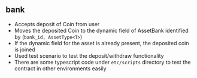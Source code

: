 ## bank
* Accepts deposit of Coin<T> from user
* Moves the deposited Coin<T> to the dynamic field of AssetBank identified by (`bank_id, AssetType<T>`)
* If the dynamic field for the asset is already present, the deposited coin is joined
* Used test scenario to test the deposit/withdraw functionality 
* There are some typescript code under `etc/scripts` directory to test the contract in other environments easily
